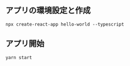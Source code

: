 

## アプリの環境設定と作成

```shell script
npx create-react-app hello-world --typescript
```

## アプリ開始

```shell script
yarn start
```


